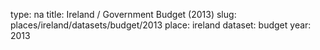 type: na
title: Ireland / Government Budget (2013)
slug: places/ireland/datasets/budget/2013
place: ireland
dataset: budget
year: 2013
